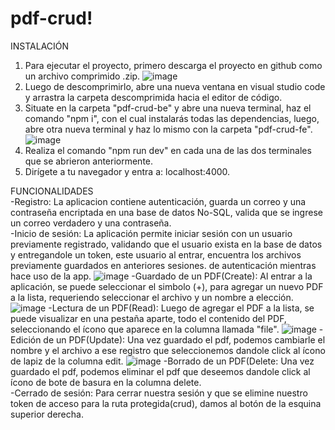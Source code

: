 # pdf-crud!
INSTALACIÓN
1. Para ejecutar el proyecto, primero descarga el proyecto en github como un archivo comprimido .zip.
![image](https://user-images.githubusercontent.com/105444672/223030117-313505f5-625b-4d03-bb58-10b7ca3d4bd1.png)
2. Luego de descomprimirlo, abre una nueva ventana en visual studio code y arrastra la carpeta descomprimida hacia el editor de código.
3. Situate en la carpeta "pdf-crud-be" y abre una nueva terminal, haz el comando "npm i", con el cual instalarás todas las dependencias, luego, abre otra nueva terminal 
y haz lo mismo con la carpeta "pdf-crud-fe".
![image](https://user-images.githubusercontent.com/105444672/223030911-4bb9f9f2-c1c2-4479-984e-7a820ae76f21.png)
4. Realiza el comando "npm run dev" en cada una de las dos terminales que se abrieron anteriormente.
5. Dirígete a tu navegador y entra a: localhost:4000.

FUNCIONALIDADES <br>
-Registro: La aplicacion contiene autenticación, guarda un correo y una contraseña encriptada en una base de datos No-SQL, valida que se ingrese un correo verdadero y 
una contraseña. <br>
-Inicio de sesión: La aplicación permite iniciar sesión con un usuario previamente registrado, validando que el usuario exista en la base de datos y entregandole un token, este usuario al entrar, encuentra los archivos previamente guardados en anteriores sesiones.
de autenticación mientras hace uso de la app.
![image](https://user-images.githubusercontent.com/105444672/223033532-d1d997d4-f43a-403f-a3f7-9981dc89704b.png)
-Guardado de un PDF(Create): Al entrar a la aplicación, se puede seleccionar el simbolo (+), para agregar un nuevo PDF a la lista, requeriendo seleccionar el archivo y 
un nombre a elección.
![image](https://user-images.githubusercontent.com/105444672/223033993-702692dd-e4cf-480b-b343-32d795a4a5dd.png)
-Lectura de un PDF(Read): Luego de agregar el PDF a la lista, se puede visualizar en una pestaña aparte, todo el contenido del PDF, seleccionando el ícono que 
aparece en la columna llamada "file".
![image](https://user-images.githubusercontent.com/105444672/223037320-faabc7ac-c36a-498e-a0e0-d3b3be02c576.png)
-Edición de un PDF(Update): Una vez guardado el pdf, podemos cambiarle el nombre y el archivo a ese registro que seleccionemos dandole click al ícono de lapiz de la columna edit.
![image](https://user-images.githubusercontent.com/105444672/223037429-9fcf669d-16a9-4298-b50b-d93512d4fb18.png)
-Borrado de un PDF(Delete: Una vez guardado el pdf, podemos eliminar el pdf que deseemos dandole click al ícono de bote de basura en la columna delete.<br>
-Cerrado de sesión: Para cerrar nuestra sesión y que se elimine nuestro token de acceso para la ruta protegida(crud), damos al botón de la esquina superior derecha.<br>
 


